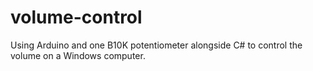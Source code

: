# volume-control
Using Arduino and one B10K potentiometer alongside C# to control the volume on a Windows computer.

